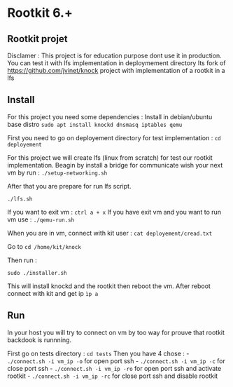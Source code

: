 # Rootkit 6.+

## Rootkit projet

Disclamer : This project is for education purpose dont use it in production. You can test it with lfs implementation in deploymement directory
Its fork of https://github.com/jvinet/knock project with implementation of a rootkit in a lfs

## Install

For this project you need some dependencies : 
Install in debian/ubuntu base distro
    ``sudo apt install knockd dnsmasq iptables qemu``

First you need to go on deployement directory for test implementation :
``cd deployement``

For this project we will create lfs (linux from scratch) for test our rootkit implementation.
Beagin by install a bridge for communicate wish your next vm by run : 
``./setup-networking.sh``

After that you are prepare for run lfs script.

``./lfs.sh``

If you want to exit vm : ``ctrl a + x``
If you have exit vm and you want to run vm use : ``./qemu-run.sh``

When you are in vm, connect with kit user : ``cat deployement/cread.txt``

Go to ``cd /home/kit/knock``

Then run :

``sudo ./installer.sh``

This will install knockd and the rootkit then reboot the vm.
After reboot connect with kit and get ip ``ìp a``

## Run 

In your host you will try to connect on vm by too way for prouve that rootkit backdook is runnning. 

First go on tests directory : ``cd tests``
Then you have 4 chose :
    - ``./connect.sh -i vm_ip -o`` for open port ssh
    - ``./connect.sh -i vm_ip -c`` for close port ssh
    - ``./connect.sh -i vm_ip -ro`` for open port ssh and activate rootkit
    - ``./connect.sh -i vm_ip -rc`` for close port ssh and disable rootkit